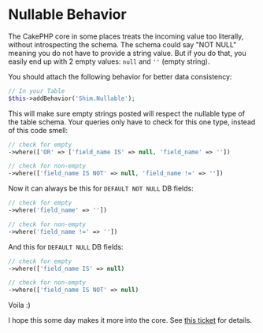 # Nullable Behavior
The CakePHP core in some places treats the incoming value too literally, without introspecting the schema.
The schema could say "NOT NULL" meaning you do not have to provide a string value.
But if you do that, you easily end up with 2 empty values: `null` and `''` (empty string).

You should attach the following behavior for better data consistency:
```php
// In your Table
$this->addBehavior('Shim.Nullable');
```
This will make sure empty strings posted will respect the nullable type of the table schema.
Your queries only have to check for this one type, instead of this code smell:

```php
// check for empty
->where(['OR' => ['field_name IS' => null, 'field_name' => ''])

// check for non-empty
->where(['field_name IS NOT' => null, 'field_name !=' => ''])
```

Now it can always be this for `DEFAULT NOT NULL` DB fields:
```php
// check for empty
->where('field_name' => ''])

// check for non-empty
->where('field_name !=' => ''])
```

And this for `DEFAULT NULL` DB fields:
```php
// check for empty
->where(['field_name IS' => null)

// check for non-empty
->where(['field_name IS NOT' => null)
```

Voila :)

I hope this some day makes it more into the core.
See [this ticket](https://github.com/cakephp/cakephp/issues/9678) for details.
